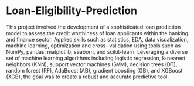 # Loan-Eligibility-Prediction

This project involved the development of a sophisticated loan prediction model to assess the credit worthiness of loan applicants within the banking and finance sector. Applied skills such as statistics, EDA, data visualization, machine learning, optimization and cross- validation using tools such as NumPy, pandas,  matplotlib,  seaborn, and scikit-learn. Leveraging a diverse set of machine learning algorithms including logistic regression, k-nearest neighbors (KNN), support vector machines (SVM), decision trees (DT), random forest (RF), AdaBoost (AB), gradient boosting (GB), and XGBoost (XGB), the goal was to create a robust and accurate predictive tool.
